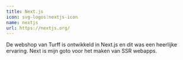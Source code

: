 ```yaml
---
title: Next.js
icon: svg-logos:nextjs-icon
name: nextjs
url: https://nextjs.org/
---
```


De webshop van Turff is ontwikkeld in Next.js en dit was een heerlijke ervaring. Next is mijn goto voor het maken van SSR webapps.
